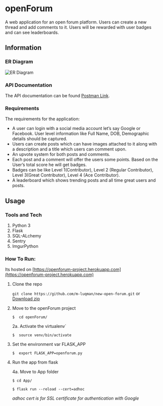 
# openForum

A web application for an open forum platform. Users can create a new thread and add comments to it. Users will be rewarded with user badges and can see leaderboards. 


## Information

### ER Diagram

![ER Diagram](https://i.imgur.com/nb2eLD3.png)

### API Documentation

The API documentation can be found [Postman Link](https://www.getpostman.com/collections/9d5517095fcec4866f22).

### Requirements

The requirements for the application:
* A user can login with a social media account let’s say Google or Facebook. User level information like Full Name, DOB, Demographic details should be captured.
* Users can create posts which can have images attached to it along with a description and a title which users can comment upon.
* An upvote system for both posts and comments.
* Each post and a comment will offer the users some points. Based on the User’s total score he will get badges.
* Badges can be like Level 1(Contributor), Level 2 (Regular Contributor), Level 3(Great Contributor), Level 4 (Ace Contributor).
* A leaderboard which shows trending posts and all time great users and posts.


## Usage

### Tools and Tech

1. Python 3
2. Flask
3. SQL-ALchemy
4. Sentry
5. ImgurPython

### How To Run:
 
Its hosted on [https://openforum-project.herokuapp.com](https://openforum-project.herokuapp.com)

1. Clone the repo
 
     `git clone https://github.com/m-luqman/new-open-forum.git`  or  [Download zip](https://github.com/m-luqman/new-open-forum/archive/master.zip)
 
2. Move to the openForum project

     `$  cd openForum/`
     
     2a. Activate the virtualenv`
     
     `$  source venv/bin/activate`

3. Set the environment var FLASK_APP

     `$  export FLASK_APP=openforum.py`

4. Run the app from flask

     4a. Move to App folder
     
      `$ cd App/`

      `$ flask run --reload --cert=adhoc`

      *adhoc cert is for SSL certificate for authentication with Google*

